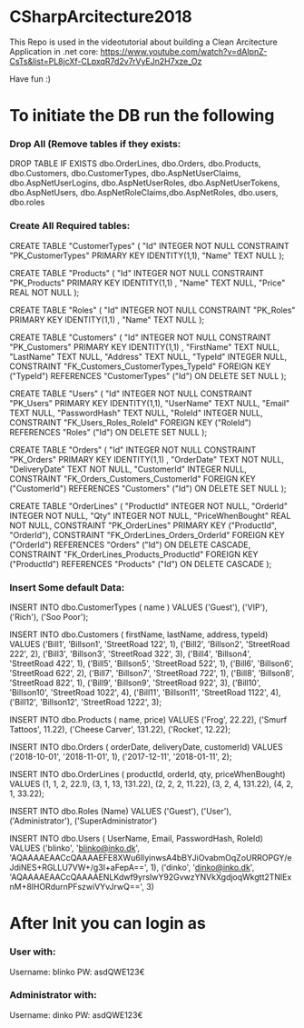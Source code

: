 # CSharpArcitecture2018

This Repo is used in the videotutorial about building a Clean Arcitecture Application in .net core:
https://www.youtube.com/watch?v=dAIpnZ-CsTs&list=PL8jcXf-CLpxqR7d2v7rVyEJn2H7xze_Oz

Have fun :)

# To initiate the DB run the following

### Drop All (Remove tables if they exists:

DROP TABLE IF EXISTS dbo.OrderLines, dbo.Orders, dbo.Products, dbo.Customers, dbo.CustomerTypes, dbo.AspNetUserClaims,
dbo.AspNetUserLogins, dbo.AspNetUserRoles, dbo.AspNetUserTokens, dbo.AspNetUsers, dbo.AspNetRoleClaims,dbo.AspNetRoles, dbo.users, dbo.roles


### Create All Required tables:

CREATE TABLE "CustomerTypes" (
         "Id" INTEGER NOT NULL CONSTRAINT "PK_CustomerTypes"  PRIMARY KEY IDENTITY(1,1),
         "Name" TEXT NULL
      );
      
CREATE TABLE "Products" (
        "Id" INTEGER NOT NULL CONSTRAINT "PK_Products" PRIMARY KEY IDENTITY(1,1) ,
        "Name" TEXT NULL,
        "Price" REAL NOT NULL
    );

CREATE TABLE "Roles" (
          "Id" INTEGER NOT NULL CONSTRAINT "PK_Roles" PRIMARY KEY IDENTITY(1,1) ,
          "Name" TEXT NULL
      );

 CREATE TABLE "Customers" (
          "Id" INTEGER NOT NULL CONSTRAINT "PK_Customers" PRIMARY KEY IDENTITY(1,1) ,
          "FirstName" TEXT NULL,
          "LastName" TEXT NULL,
          "Address" TEXT NULL,
          "TypeId" INTEGER NULL,
          CONSTRAINT "FK_Customers_CustomerTypes_TypeId" FOREIGN KEY ("TypeId") REFERENCES "CustomerTypes" ("Id") ON DELETE SET NULL
      );

 CREATE TABLE "Users" (
          "Id" INTEGER NOT NULL CONSTRAINT "PK_Users" PRIMARY KEY IDENTITY(1,1),
          "UserName" TEXT NULL,
          "Email" TEXT NULL,
          "PasswordHash" TEXT NULL,
          "RoleId" INTEGER NULL,
          CONSTRAINT "FK_Users_Roles_RoleId" FOREIGN KEY ("RoleId") REFERENCES "Roles" ("Id") ON DELETE SET NULL
      );

CREATE TABLE "Orders" (
          "Id" INTEGER NOT NULL CONSTRAINT "PK_Orders" PRIMARY KEY IDENTITY(1,1) ,
          "OrderDate" TEXT NOT NULL,
          "DeliveryDate" TEXT NOT NULL,
          "CustomerId" INTEGER NULL,
          CONSTRAINT "FK_Orders_Customers_CustomerId" FOREIGN KEY ("CustomerId") REFERENCES "Customers" ("Id") ON DELETE SET NULL
      );

 CREATE TABLE "OrderLines" (
          "ProductId" INTEGER NOT NULL,
          "OrderId" INTEGER NOT NULL,
          "Qty" INTEGER NOT NULL,
          "PriceWhenBought" REAL NOT NULL,
          CONSTRAINT "PK_OrderLines" PRIMARY KEY ("ProductId", "OrderId"),
          CONSTRAINT "FK_OrderLines_Orders_OrderId" FOREIGN KEY ("OrderId") REFERENCES "Orders" ("Id") ON DELETE CASCADE,
          CONSTRAINT "FK_OrderLines_Products_ProductId" FOREIGN KEY ("ProductId") REFERENCES "Products" ("Id") ON DELETE CASCADE
      );

### Insert Some default Data:

INSERT INTO dbo.CustomerTypes ( name ) VALUES 
('Guest'), 
('VIP'), 
('Rich'),
('Soo Poor');

INSERT INTO dbo.Customers ( firstName, lastName, address, typeId) VALUES
('Bill1', 'Billson1', 'StreetRoad 122', 1), 
('Bill2', 'Billson2', 'StreetRoad 222', 2),
('Bill3', 'Billson3', 'StreetRoad 322', 3), 
('Bill4', 'Billson4', 'StreetRoad 422', 1), 
('Bill5', 'Billson5', 'StreetRoad 522', 1), 
('Bill6', 'Billson6', 'StreetRoad 622', 2), 
('Bill7', 'Billson7', 'StreetRoad 722', 1), 
('Bill8', 'Billson8', 'StreetRoad 822', 1), 
('Bill9', 'Billson9', 'StreetRoad 922', 3), 
('Bill10', 'Billson10', 'StreetRoad 1022', 4), 
('Bill11', 'Billson11', 'StreetRoad 1122', 4), 
('Bill12', 'Billson12', 'StreetRoad 1222', 3);

INSERT INTO dbo.Products ( name, price) VALUES 
('Frog', 22.22),
('Smurf Tattoos', 11.22),
('Cheese Carver', 131.22),
('Rocket', 12.22);

INSERT INTO dbo.Orders ( orderDate, deliveryDate, customerId) VALUES 
('2018-10-01', '2018-11-01', 1),
('2017-12-11', '2018-01-11', 2);
        
INSERT INTO dbo.OrderLines ( productId, orderId, qty, priceWhenBought) VALUES 
(1, 1, 2, 22.1),
(3, 1, 13, 131.22),
(2, 2, 2, 11.22),
(3, 2, 4, 131.22),
(4, 2, 1, 33.22);
        
INSERT INTO dbo.Roles (Name) VALUES 
('Guest'), 
('User'), 
('Administrator'), 
('SuperAdministrator')

INSERT INTO dbo.Users ( UserName, Email, PasswordHash, RoleId)
VALUES ('blinko', 'blinko@inko.dk', 'AQAAAAEAACcQAAAAEFE8XWu6lIyinwsA4bBYJiOvabmOqZoURROPGY/eJdiNES+RGLLU7VW+/g3I+aFepA==', 1), 
('dinko', 'dinko@inko.dk', 'AQAAAAEAACcQAAAAENLKdwf9yrsIwY92GvwzYNVkXgdjoqWkgtt2TNlExnM+8lHORdurnPFszwiVYvJrwQ==', 3) 

# After Init you can login as
### User with:
Username: blinko
PW: asdQWE123€

### Administrator with:
Username: dinko
PW: asdQWE123€
